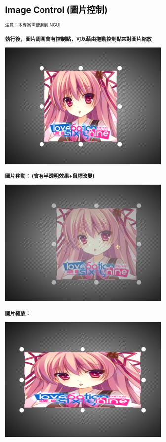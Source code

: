 # Image Control (圖片控制)

注意：本專案需使用到 NGUI

### 執行後，圖片周圍會有控制點，可以藉由拖動控制點來對圖片縮放

<img src="https://raw.githubusercontent.com/Lolikitty/Image_Control/master/Image%20Control/GitHub/A.jpg" />

### 圖片移動： (會有半透明效果+鼠標改變)
<img src="https://raw.githubusercontent.com/Lolikitty/Image_Control/master/Image%20Control/GitHub/B.jpg" />

### 圖片縮放：
<img src="https://raw.githubusercontent.com/Lolikitty/Image_Control/master/Image%20Control/GitHub/C.jpg" />


